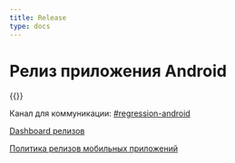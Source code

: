 ```yaml
---
title: Release
type: docs
---
```


# Релиз приложения Android

{{<avito page>}}

Канал для коммуникации: [#regression-android](http://links.k.avito.ru/slackregressionandroid)

[Dashboard релизов](http://links.k.avito.ru/bw)

[Политика релизов мобильных приложений](http://links.k.avito.ru/cfxtlwWAg)
                                      
